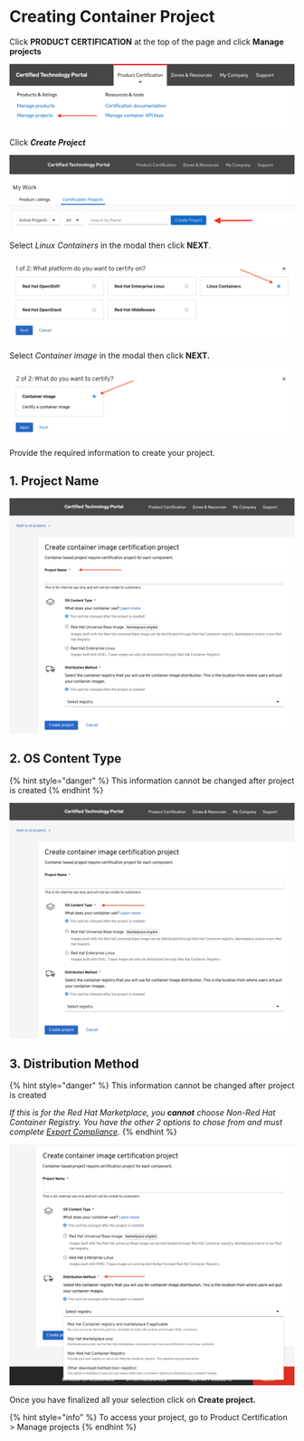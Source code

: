# Creating Container Project

Click **PRODUCT CERTIFICATION** at the top of the page and click **Manage projects**

![](../../.gitbook/assets/screen-shot-2021-04-26-at-3.24.58-pm.png)

Click _**Create Project**_&#x20;

![](../../.gitbook/assets/screen-shot-2021-04-26-at-3.31.41-pm.png)

Select _Linux Containers_ in the modal then click **NEXT**.

![](../../.gitbook/assets/screen-shot-2021-07-07-at-10.54.33-am.png)

Select _Container image_ in the modal then click **NEXT.**‌

![](../../.gitbook/assets/screen-shot-2021-07-07-at-10.55.24-am.png)

Provide the required information to create your project.

## 1. Project Name

![](../../.gitbook/assets/screen-shot-2021-06-30-at-2.51.58-pm-copy.png)

## 2. OS Content Type

{% hint style="danger" %}
This information cannot be changed after project is created
{% endhint %}

![](../../.gitbook/assets/screen-shot-2021-06-30-at-2.51.58-pm-copy-2.png)

## 3. Distribution Method

{% hint style="danger" %}
This information cannot be changed after project is created

_If this is for the Red Hat Marketplace, you **cannot** choose Non-Red Hat Container Registry. You have the other 2 options to chose from and must complete_ [_Export Compliance_](https://redhat-connect.gitbook.io/red-hat-partner-connect-general-guide/initial-onboarding/export-compliance)_._&#x20;
{% endhint %}

![](../../.gitbook/assets/screen-shot-2021-06-30-at-2.59.15-pm.png)

Once you have finalized all your selection click on **Create project.**

{% hint style="info" %}
To access your project, go to Product Certification > Manage projects&#x20;
{% endhint %}

